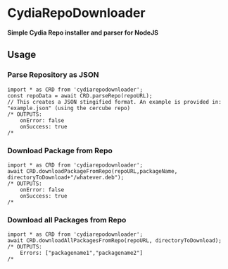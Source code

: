 # CydiaRepoDownloader
**Simple Cydia Repo installer and parser for NodeJS**

## Usage

### Parse Repository as JSON

    import * as CRD from 'cydiarepodownloader';
    const repoData = await CRD.parseRepo(repoURL);
    // This creates a JSON stingified format. An example is provided in: "example.json" (using the cercube repo)
    /* OUTPUTS:
        onError: false
        onSuccess: true
    /*

### Download Package from Repo

    import * as CRD from 'cydiarepodownloader';
    await CRD.downloadPackageFromRepo(repoURL,packageName, directoryToDownload+"/whatever.deb");
    /* OUTPUTS:
        onError: false
        onSuccess: true
    /*

### Download all Packages from Repo

    import * as CRD from 'cydiarepodownloader';
    await CRD.downloadAllPackagesFromRepo(repoURL, directoryToDownload);
    /* OUTPUTS:
        Errors: ["packagename1","packagename2"]
    /*